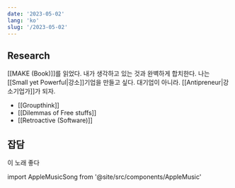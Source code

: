 ```yaml
---
date: '2023-05-02'
lang: 'ko'
slug: '/2023-05-02'
---
```


## Research

[[MAKE (Book)]]를 읽었다. 내가 생각하고 있는 것과 완벽하게 합치한다. 나는 [[Small yet Powerful|강소]]기업을 만들고 싶다. 대기업이 아니라. [[Antipreneur|강소기업가]]가 되자.

- [[Groupthink]]
- [[Dilemmas of Free stuffs]]
- [[Retroactive (Software)]]

## 잡담

이 노래 좋다

import AppleMusicSong from '@site/src/components/AppleMusic'

<AppleMusicSong url="https://embed.music.apple.com/us/album/rising/1670327195?i=1670327199&amp;app=music&amp;itsct=music_box_player&amp;itscg=30200&amp;ls=1&amp;theme=auto"/>
